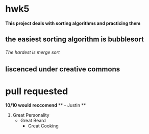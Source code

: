 # hwk5
#### This project deals with sorting algorithms and practicing them
## the easiest sorting algorithm is bubblesort
###### The hardest is merge sort
## liscenced under creative commons
pull requested
=======
 **10/10 would reccomend**
 ** - Justin **
 1. Great Personality
    - Great Beard
        - Great Cooking